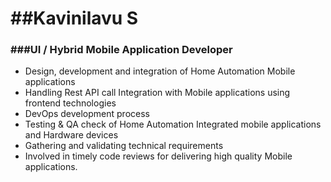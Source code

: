 <h1>##Kavinilavu S</h1>
<h3>###UI / Hybrid Mobile Application Developer</h3>
<ul>
<li>Design, development and integration of Home Automation
  Mobile applications</li>
<li>Handling Rest API call Integration with Mobile applications
using frontend technologies</li>
<li>DevOps development process</li>
<li>Testing & QA check of Home Automation Integrated
mobile applications and Hardware devices</li>
<li>Gathering and validating technical requirements</li>
<li>Involved in timely code reviews for delivering high quality
Mobile applications.</li>
</ul>
